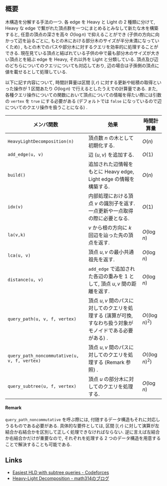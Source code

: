 ## 概要
木構造を分解する手法の一つ. 各 edge を Heavy と Light の 2 種類に分けて, Heavy な edge で繋がれた頂点群を一つにまとめるとみなして新たな木を構築すると, 任意の頂点の深さを高々 $O(\log n)$ で抑えることができ (子供の方向に向かって辺を辿るごとに, もとの木における部分木のサイズが半分未満になっていくため) , もとの木でのパスや部分木に対するクエリを効率的に処理することができる. 現在見ている頂点と結ばれている子供の中で最も部分木のサイズが大きい頂点とを結ぶ edge を Heavy, それ以外を Light と分類している. 頂点及び辺のどちらについてのクエリについても対応しており, 辺の場合は子孫側の頂点に値を載せるとして処理している.

以下に記す内容について, 時間計算量は区間 $[l,r)$ に対する更新や総積の取得といった操作が 1 区間あたり $O(\log n)$ で行えるとしたうえでの計算量である. また, 各種クエリ操作についての関数において頂点についての情報を得たい際には引数の `vertex` を `true` にする必要がある (デフォルトでは `false` になっているので辺についてのクエリ操作を扱うことになる) .

| メンバ関数                                   | 効果                                                                                                      | 時間計算量      |
| -------------------------------------------- | --------------------------------------------------------------------------------------------------------- | --------------- |
| `HeavyLightDecomposition(n)`                 | 頂点数 $n$ の木として初期化する.                                                                          | $O(n)$          |
| `add_edge(u, v)`                             | 辺 $(u,v)$ を追加する.                                                                                    | $O(1)$          |
| `build()`                                    | 追加された辺情報をもとに Heavy edge, Light edge の情報を構築する.                                         | $O(n)$          |
| `idx(v)`                                     | 内部処理における頂点 $v$ の識別子を返す. 一点更新や一点取得の際に必要となる.                              | $O(1)$          |
| `la(v,k)`                                    | $v$ から根の方向に $k$ 回辺を辿った先の頂点を返す.                                                        | $O(\log n)$     |
| `lca(u, v)`                                  | 頂点 $u, v$ の最小共通祖先を返す.                                                                         | $O(\log n)$     |
| `distance(u, v)`                             | `add_edge` で追加された各辺の重みを 1 として, 頂点 $u, v$ 間の距離を返す.                                 | $O(\log n)$     |
| `query_path(u, v, f, vertex)`                | 頂点 $u, v$ 間のパスに対してのクエリを処理する (演算が可換, すなわち扱う対象がモノイドである必要がある) . | $O((\log n)^2)$ |
| `query_path_noncommutative(u, v, f, vertex)` | 頂点 $u, v$ 間のパスに対してのクエリを処理する (Remark 参照) .                                            | $O((\log n)^2)$ |
| `query_subtree(u, f, vertex)`                | 頂点 $u$ の部分木に対してのクエリを処理する.                                                              | $O(\log n)$     |

#### Remark
`query_path_noncommutative` を呼ぶ際には, 付随するデータ構造もそれに対応しうるものである必要がある. 具体的な要件としては, 区間 $[l,r)$ に対して演算が左結合か右結合かを区別して正しく処理できなければならない. 逆に言えば左結合か右結合かだけが重要なので, それぞれを処理する 2 つのデータ構造を用意することで解決することも可能である.

## Links
- [Easiest HLD with subtree queries - Codeforces](https://codeforces.com/blog/entry/53170)
- [Heavy-Light Decomposition - math314のブログ](https://math314.hateblo.jp/entry/2014/06/24/220107)
